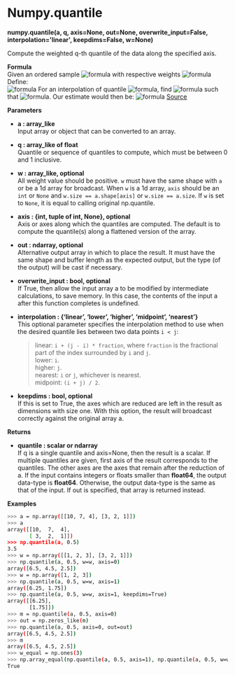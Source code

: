 # Numpy.quantile
**numpy.quantile(a, q, axis=None, out=None, overwrite_input=False, interpolation='linear', keepdims=False, w=None)**

Compute the weighted q-th quantile of the data along the specified axis.

**Formula**    
Given an ordered sample ![formula](https://render.githubusercontent.com/render/math?math=X_1\le\X_2\le\cdot\cdot\cdot\le\X_n) with respective weights ![formula](https://render.githubusercontent.com/render/math?math=W_1,\W_2,\cdot\cdot\cdot,\W_n.)   
Define:  
![formula](https://render.githubusercontent.com/render/math?math=S_k=(k-1)W_k%2B(N-1)\sum_{i=1}^{k-1}W_i)
For an interpolation of quantile ![formula](https://render.githubusercontent.com/render/math?math=p), find ![formula](https://render.githubusercontent.com/render/math?math=k) such that ![formula](https://render.githubusercontent.com/render/math?math=\frac{S_k}{S_n}\le\p\le\frac{S_{k%2B1}}{S_n}). 
Our estimate would then be: ![formula](https://render.githubusercontent.com/render/math?math=X_k%2B(X_{k%2B1}-X_k)\frac{pS_n-S_k}{S_{k%2B1}-S_k})  
[Source](https://stats.stackexchange.com/questions/13169/defining-quantiles-over-a-weighted-sample)

**Parameters**
- **a : array_like**  
Input array or object that can be converted to an array.

- **q : array_like of float**  
Quantile or sequence of quantiles to compute, which must be between 0 and 1 inclusive.

- **w : array_like, optional**  
All weight value should be positive.
`w` must have the same shape with `a` or be a 1d array for broadcast.
When `w` is a 1d array, `axis` should be an `int` or `None` and
`w.size == a.shape[axis]` or `w.size == a.size`.
If `w` is set to `None`, it is equal to calling original np.quantile.

- **axis : {int, tuple of int, None}, optional**  
Axis or axes along which the quantiles are computed. The default is to compute the quantile(s) along a flattened version of the array.

- **out : ndarray, optional**  
Alternative output array in which to place the result. It must have the same shape and buffer length as the expected output, but the type (of the output) will be cast if necessary.

- **overwrite_input : bool, optional**  
If True, then allow the input array a to be modified by intermediate calculations, to save memory. In this case, the contents of the input a after this function completes is undefined.

- **interpolation : {‘linear’, ‘lower’, ‘higher’, ‘midpoint’, ‘nearest’}**  
This optional parameter specifies the interpolation method to use when the desired quantile lies between two data points ```i < j```:
    >linear: ```i + (j - i) * fraction```, where ```fraction``` is the fractional part of the index surrounded by ```i``` and ```j```.  
    >lower: ```i```.  
    >higher: ```j```.  
    >nearest: ```i``` or ```j```, whichever is nearest.  
    >midpoint: ```(i + j) / 2```.  

- **keepdims : bool, optional**  
If this is set to True, the axes which are reduced are left in the result as dimensions with size one. With this option, the result will broadcast correctly against the original array a.

**Returns**
- **quantile : scalar or ndarray**  
If q is a single quantile and axis=None, then the result is a scalar. If multiple quantiles are given, first axis of the result corresponds to the quantiles. The other axes are the axes that remain after the reduction of a. If the input contains integers or floats smaller than **float64**, the output data-type is **float64**. Otherwise, the output data-type is the same as that of the input. If out is specified, that array is returned instead.

**Examples**
```sh
>>> a = np.array([[10, 7, 4], [3, 2, 1]])
>>> a
array([[10,  7,  4],
       [ 3,  2,  1]])
>>> np.quantile(a, 0.5)
3.5
>>> w = np.array([[1, 2, 3], [3, 2, 1]])
>>> np.quantile(a, 0.5, w=w, axis=0)
array([6.5, 4.5, 2.5])
>>> w = np.array([1, 2, 3])
>>> np.quantile(a, 0.5, w=w, axis=1)
array([6.25, 1.75])
>>> np.quantile(a, 0.5, w=w, axis=1, keepdims=True)
array([[6.25],
       [1.75]])
>>> m = np.quantile(a, 0.5, axis=0)
>>> out = np.zeros_like(m)
>>> np.quantile(a, 0.5, axis=0, out=out)
array([6.5, 4.5, 2.5])
>>> m
array([6.5, 4.5, 2.5])
>>> w_equal = np.ones(3)
>>> np.array_equal(np.quantile(a, 0.5, axis=1), np.quantile(a, 0.5, w=w_equal, axis=1))
True
```

